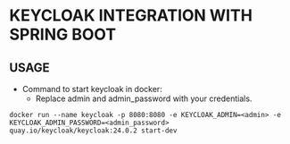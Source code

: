 # KEYCLOAK INTEGRATION WITH SPRING BOOT

## USAGE
- Command to start keycloak in docker:
    - Replace admin and admin_password with your credentials.
```
docker run --name keycloak -p 8080:8080 -e KEYCLOAK_ADMIN=<admin> -e KEYCLOAK_ADMIN_PASSWORD=<admin_password> quay.io/keycloak/keycloak:24.0.2 start-dev
```